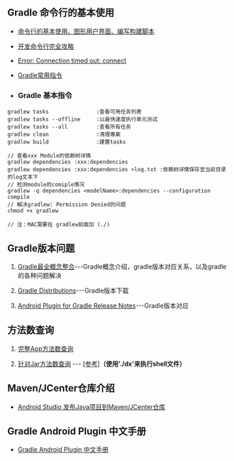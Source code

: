 
## Gradle 命令行的基本使用

- [命令行的基本使用、图形用户界面、编写构建脚本](http://wiki.jikexueyuan.com/project/gradle/using-the-gradle-command-line.html)
- [开发命令行完全攻略](http://www.ouchangjian.com/article/583c4775c02117735ff7bad5)
- [Error: Connection timed out: connect](http://blog.csdn.net/myatlantis/article/details/72779929)
- [Gradle常用指令](https://github.com/shekhargulati/gradle-tips)

- ### Gradle 基本指令

```
gradlew tasks               :查看可用任务列表
gradlew tasks --offline     :以最快速度执行单元测试
gradlew tasks --all         :查看所有任务
gradlew clean               :清理專案
gradlew build               :建置tasks

// 查看xxx Module的依赖树详情
gradlew dependencies :xxx:dependencies
gradlew dependencies :xxx:dependencies >log.txt :依赖树详情保存至当前目录的log文本下
// 检测module的comiple情况
gradlew -q dependencies <modelName>:dependencies --configuration compile
// 解决gradlew: Permission Denied的问题
chmod +x gradlew

// 注：MAC需要在 gradlew前面加 (./)

```

## Gradle版本问题

1. [Gradle最全概念整合](http://hucaihua.cn/2016/09/27/Gradle_upgrade/)---Gradle概念介绍，gradle版本对应关系，以及gradle的各种问题解决

2. [Gradle Distributions](http://services.gradle.org/distributions/)---Gradle版本下载

3. [Android Plugin for Gradle Release Notes](https://developer.android.google.cn/studio/releases/gradle-plugin.html)---Gradle版本对应

## 方法数查询

1. [完整App方法数查询](https://blog.csdn.net/sodino/article/details/56482070)

2. [针对Jar方法数查询](https://www.jianshu.com/p/cf97b6e78214) --- [[参考]](https://blog.csdn.net/lulicheng/article/details/78665505)**（使用'./dx'来执行shell文件）**


## Maven/JCenter仓库介绍

- [Android Studio 发布Java项目到Maven/JCenter仓库](https://liungkejin.github.io/2016/03/27/Publish-AAR-jcenter.html)


## Gradle Android Plugin 中文手册

- [Gradle Android Plugin 中文手册](https://chaosleong.gitbooks.io/gradle-for-android/content/)